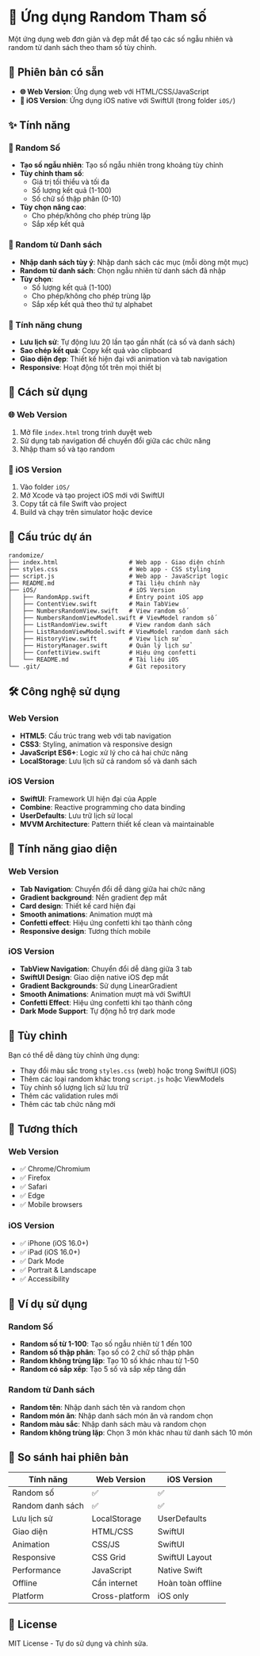 # 🎲 Ứng dụng Random Tham số

Một ứng dụng web đơn giản và đẹp mắt để tạo các số ngẫu nhiên và random từ danh sách theo tham số tùy chỉnh.

## 📱 Phiên bản có sẵn

- **🌐 Web Version**: Ứng dụng web với HTML/CSS/JavaScript
- **📱 iOS Version**: Ứng dụng iOS native với SwiftUI (trong folder `iOS/`)

## ✨ Tính năng

### 🔢 Random Số
- **Tạo số ngẫu nhiên**: Tạo số ngẫu nhiên trong khoảng tùy chỉnh
- **Tùy chỉnh tham số**:
  - Giá trị tối thiểu và tối đa
  - Số lượng kết quả (1-100)
  - Số chữ số thập phân (0-10)
- **Tùy chọn nâng cao**:
  - Cho phép/không cho phép trùng lặp
  - Sắp xếp kết quả

### 📝 Random từ Danh sách
- **Nhập danh sách tùy ý**: Nhập danh sách các mục (mỗi dòng một mục)
- **Random từ danh sách**: Chọn ngẫu nhiên từ danh sách đã nhập
- **Tùy chọn**:
  - Số lượng kết quả (1-100)
  - Cho phép/không cho phép trùng lặp
  - Sắp xếp kết quả theo thứ tự alphabet

### 🎯 Tính năng chung
- **Lưu lịch sử**: Tự động lưu 20 lần tạo gần nhất (cả số và danh sách)
- **Sao chép kết quả**: Copy kết quả vào clipboard
- **Giao diện đẹp**: Thiết kế hiện đại với animation và tab navigation
- **Responsive**: Hoạt động tốt trên mọi thiết bị

## 🚀 Cách sử dụng

### 🌐 Web Version
1. Mở file `index.html` trong trình duyệt web
2. Sử dụng tab navigation để chuyển đổi giữa các chức năng
3. Nhập tham số và tạo random

### 📱 iOS Version
1. Vào folder `iOS/`
2. Mở Xcode và tạo project iOS mới với SwiftUI
3. Copy tất cả file Swift vào project
4. Build và chạy trên simulator hoặc device

## 📁 Cấu trúc dự án

```
randomize/
├── index.html                    # Web app - Giao diện chính
├── styles.css                    # Web app - CSS styling
├── script.js                     # Web app - JavaScript logic
├── README.md                     # Tài liệu chính này
├── iOS/                          # iOS Version
│   ├── RandomApp.swift           # Entry point iOS app
│   ├── ContentView.swift         # Main TabView
│   ├── NumbersRandomView.swift   # View random số
│   ├── NumbersRandomViewModel.swift # ViewModel random số
│   ├── ListRandomView.swift      # View random danh sách
│   ├── ListRandomViewModel.swift # ViewModel random danh sách
│   ├── HistoryView.swift         # View lịch sử
│   ├── HistoryManager.swift      # Quản lý lịch sử
│   ├── ConfettiView.swift        # Hiệu ứng confetti
│   └── README.md                 # Tài liệu iOS
└── .git/                         # Git repository
```

## 🛠️ Công nghệ sử dụng

### Web Version
- **HTML5**: Cấu trúc trang web với tab navigation
- **CSS3**: Styling, animation và responsive design
- **JavaScript ES6+**: Logic xử lý cho cả hai chức năng
- **LocalStorage**: Lưu lịch sử cả random số và danh sách

### iOS Version
- **SwiftUI**: Framework UI hiện đại của Apple
- **Combine**: Reactive programming cho data binding
- **UserDefaults**: Lưu trữ lịch sử local
- **MVVM Architecture**: Pattern thiết kế clean và maintainable

## 🎨 Tính năng giao diện

### Web Version
- **Tab Navigation**: Chuyển đổi dễ dàng giữa hai chức năng
- **Gradient background**: Nền gradient đẹp mắt
- **Card design**: Thiết kế card hiện đại
- **Smooth animations**: Animation mượt mà
- **Confetti effect**: Hiệu ứng confetti khi tạo thành công
- **Responsive design**: Tương thích mobile

### iOS Version
- **TabView Navigation**: Chuyển đổi dễ dàng giữa 3 tab
- **SwiftUI Design**: Giao diện native iOS đẹp mắt
- **Gradient Backgrounds**: Sử dụng LinearGradient
- **Smooth Animations**: Animation mượt mà với SwiftUI
- **Confetti Effect**: Hiệu ứng confetti khi tạo thành công
- **Dark Mode Support**: Tự động hỗ trợ dark mode

## 🔧 Tùy chỉnh

Bạn có thể dễ dàng tùy chỉnh ứng dụng:

- Thay đổi màu sắc trong `styles.css` (web) hoặc trong SwiftUI (iOS)
- Thêm các loại random khác trong `script.js` hoặc ViewModels
- Tùy chỉnh số lượng lịch sử lưu trữ
- Thêm các validation rules mới
- Thêm các tab chức năng mới

## 📱 Tương thích

### Web Version
- ✅ Chrome/Chromium
- ✅ Firefox
- ✅ Safari
- ✅ Edge
- ✅ Mobile browsers

### iOS Version
- ✅ iPhone (iOS 16.0+)
- ✅ iPad (iOS 16.0+)
- ✅ Dark Mode
- ✅ Portrait & Landscape
- ✅ Accessibility

## 🎯 Ví dụ sử dụng

### Random Số
- **Random số từ 1-100**: Tạo số ngẫu nhiên từ 1 đến 100
- **Random số thập phân**: Tạo số có 2 chữ số thập phân
- **Random không trùng lặp**: Tạo 10 số khác nhau từ 1-50
- **Random có sắp xếp**: Tạo 5 số và sắp xếp tăng dần

### Random từ Danh sách
- **Random tên**: Nhập danh sách tên và random chọn
- **Random món ăn**: Nhập danh sách món ăn và random chọn
- **Random màu sắc**: Nhập danh sách màu và random chọn
- **Random không trùng lặp**: Chọn 3 món khác nhau từ danh sách 10 món

## 🔄 So sánh hai phiên bản

| Tính năng | Web Version | iOS Version |
|-----------|-------------|-------------|
| Random số | ✅ | ✅ |
| Random danh sách | ✅ | ✅ |
| Lưu lịch sử | LocalStorage | UserDefaults |
| Giao diện | HTML/CSS | SwiftUI |
| Animation | CSS/JS | SwiftUI |
| Responsive | CSS Grid | SwiftUI Layout |
| Performance | JavaScript | Native Swift |
| Offline | Cần internet | Hoàn toàn offline |
| Platform | Cross-platform | iOS only |

## 📄 License

MIT License - Tự do sử dụng và chỉnh sửa.
